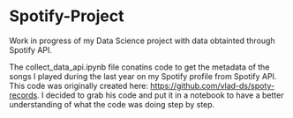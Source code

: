 # Spotify-Project
Work in progress of my Data Science project with data obtainted through Spotify API.

The collect_data_api.ipynb file conatins code to get the metadata of the songs I played during the last year on my Spotify profile from Spotify API. This code was originally created here: https://github.com/vlad-ds/spoty-records. I decided to grab his code and put it in a notebook to have a better understanding of what the code was doing step by step.
